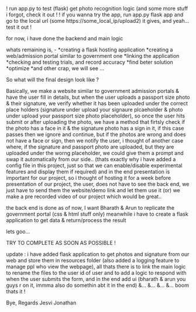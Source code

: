 ! run app.py to test (flask) get photo recognition logic (and some more stuff i forgot, check it out !
! if you wanna try the app, run app.py flask app and go to the local url (some https://some_local_ip/upload2) it gives, and yeah... test it out !

for now, i have done the backend and main logic

whats remaining is, -
*creating a flask hosting application
*creating a web/admission portal similar to government one
*linking the application
*checking and testing trials, and record accuracy
*find beter solution
*optimize
\*and other crap, we will see ...

So what will the final design look like ?

Basically, we make a website similar to government admission portals & have the user fill in details,
but when the user uploads a passport size photo & their signature, we verify whether it has been uploaded under the correct place holders (signature under upload your signaure plcaeholder & photo under upload your passport size photo placeholder),
so once the user hits submit or after uploading the photo, we have a method that firtsly check if the photo has a face in it & the signature photo has a sign in it, if this case passes then we ignore and continue, but if the photos are wrong and does not have a face or sign, then we notify the user, i thought of another case where, if the signature and passport photo are uploaded, but they are uploaded under the worng placeholder, we could give them a prompt and swap it automatically from our side.. (thats exactly why i have added a config file in this project, just so that we can enable/disable experimental features and display them if required)
and in the end presentation is important for our project,
so i thought of hosting it for a week before presentation of our project,
the user, does not have to see the back end, we just have to send them the website/demo link and let them use it (or) we make a pre recorded video of our project which would be great..

the back end is done as of now, I want Bharath & Arun to replicate the government portal (css & html stuff only) meanwhile i have to create a flask application to get data & return/process the result

lets goo...

TRY TO COMPLETE AS SOON AS POSSIBLE !

update :
i have added flask application to get photos and signature from our web and store them in resources folder (also added a logging feature to manage ppl who view the webpage), all thats there is to link the main logic to rename the files to the user id of user and to add a logic to respond with when the user submits the form, and in the end add ui (bharath & arun you guys r on it, immma also do somethin abt it in the end) &... &... &... &... boom thats it !

Bye,
Regards Jesvi Jonathan
